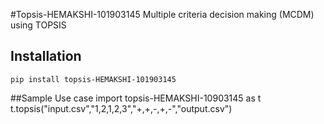 #Topsis-HEMAKSHI-101903145
Multiple criteria decision making (MCDM) using TOPSIS

## Installation
```pip install topsis-HEMAKSHI-101903145```

##Sample Use case
import topsis-HEMAKSHI-10903145 as t
t.topsis("input.csv","1,2,1,2,3","+,+,-,+,-","output.csv")
